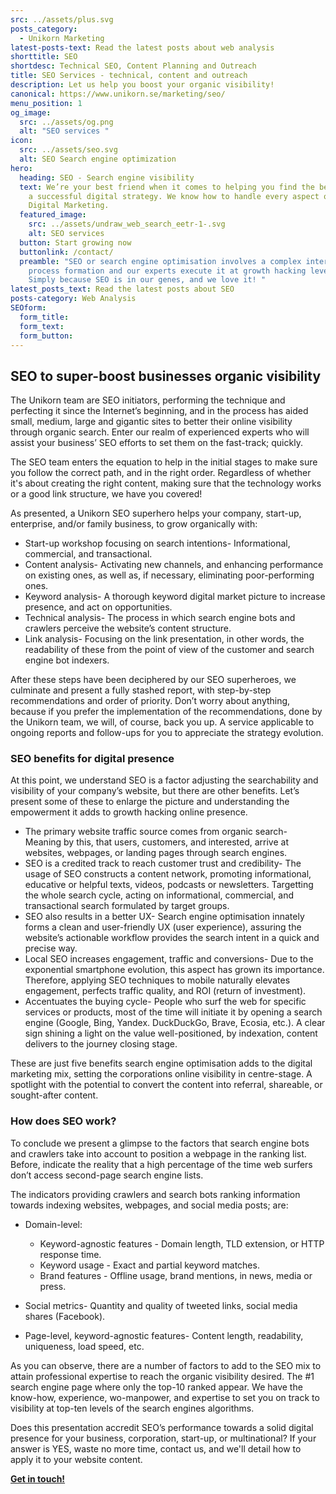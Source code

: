 ```yaml
---
src: ../assets/plus.svg
posts_category:
  - Unikorn Marketing
latest-posts-text: Read the latest posts about web analysis
shorttitle: SEO
shortdesc: Technical SEO, Content Planning and Outreach
title: SEO Services - technical, content and outreach
description: Let us help you boost your organic visibility!
canonical: https://www.unikorn.se/marketing/seo/
menu_position: 1
og_image:
  src: ../assets/og.png
  alt: "SEO services "
icon:
  src: ../assets/seo.svg
  alt: SEO Search engine optimization
hero:
  heading: SEO - Search engine visibility
  text: We’re your best friend when it comes to helping you find the best path to
    a successful digital strategy. We know how to handle every aspect of your
    Digital Marketing.
  featured_image:
    src: ../assets/undraw_web_search_eetr-1-.svg
    alt: SEO services
  button: Start growing now
  buttonlink: /contact/
  preamble: "SEO or search engine optimisation involves a complex intertwined
    process formation and our experts execute it at growth hacking levels.
    Simply because SEO is in our genes, and we love it! "
latest_posts_text: Read the latest posts about SEO
posts-category: Web Analysis
SEOform: 
  form_title: 
  form_text: 
  form_button: 
---
```

## SEO to super-boost businesses organic visibility

The Unikorn team are SEO initiators, performing the technique and perfecting it since the Internet’s beginning, and in the process has aided small, medium, large and gigantic sites to better their online visibility through organic search. Enter our realm of experienced experts who will assist your business’ SEO efforts to set them on the fast-track; quickly.

The SEO team enters the equation to help in the initial stages to make sure you follow the correct path, and in the right order. Regardless of whether it's about creating the right content, making sure that the technology works or a good link structure, we have you covered!

As presented, a Unikorn SEO superhero helps your company, start-up, enterprise, and/or family business, to grow organically with:

* Start-up workshop focusing on search intentions- Informational, commercial, and transactional.
* Content analysis- Activating new channels, and enhancing performance on existing ones, as well as, if necessary, eliminating poor-performing ones.
* Keyword analysis- A thorough keyword digital market picture to increase presence, and act on opportunities.
* Technical analysis- The process in which search engine bots and crawlers perceive the website’s content structure.
* Link analysis- Focusing on the link presentation, in other words, the readability of these from the point of view of the customer and search engine bot indexers.

After these steps have been deciphered by our SEO superheroes, we culminate and present a fully stashed report, with step-by-step recommendations and order of priority. Don’t worry about anything, because if you prefer the implementation of the recommendations, done by the Unikorn team, we will, of course, back you up. A service applicable to ongoing reports and follow-ups for you to appreciate the strategy evolution.

### SEO benefits for digital presence

At this point, we understand SEO is a factor adjusting the searchability and visibility of your company’s website, but there are other benefits. Let’s present some of these to enlarge the picture and understanding the empowerment it adds to growth hacking online presence.

* The primary website traffic source comes from organic search- Meaning by this, that users, customers, and interested, arrive at websites, webpages, or landing pages through search engines.
* SEO is a credited track to reach customer trust and credibility- The usage of SEO constructs a content network, promoting informational, educative or helpful texts, videos, podcasts or newsletters. Targetting the whole search cycle, acting on informational, commercial, and transactional search formulated by target groups.
* SEO also results in a better UX- Search engine optimisation innately forms a clean and user-friendly UX (user experience), assuring the website’s actionable workflow provides the search intent in a quick and precise way.
* Local SEO increases engagement, traffic and conversions- Due to the exponential smartphone evolution, this aspect has grown its importance. Therefore, applying SEO techniques to mobile naturally elevates engagement, perfects traffic quality, and ROI (return of investment).
* Accentuates the buying cycle- People who surf the web for specific services or products, most of the time will initiate it by opening a search engine (Google, Bing, Yandex. DuckDuckGo, Brave, Ecosia, etc.). A clear sign shining a light on the value well-positioned, by indexation, content delivers to the journey closing stage.

These are just five benefits search engine optimisation adds to the digital marketing mix, setting the corporations online visibility in centre-stage. A spotlight with the potential to convert the content into referral, shareable, or sought-after content.

### How does SEO work?

To conclude we present a glimpse to the factors that search engine bots and crawlers take into account to position a webpage in the ranking list. Before, indicate the reality that a high percentage of the time web surfers don’t access second-page search engine lists.

The indicators providing crawlers and search bots ranking information towards indexing websites, webpages, and social media posts; are:

* Domain-level:

  * Keyword-agnostic features - Domain length, TLD extension, or HTTP response time.
  * Keyword usage - Exact and partial keyword matches.
  * Brand features - Offline usage, brand mentions, in news, media or press.
* Social metrics- Quantity and quality of tweeted links, social media shares (Facebook).
* Page-level, keyword-agnostic features- Content length, readability, uniqueness, load speed, etc.

As you can observe, there are a number of factors to add to the SEO mix to attain professional expertise to reach the organic visibility desired. The #1 search engine page where only the top-10 ranked appear. We have the know-how, experience, wo-manpower, and expertise to set you on track to visibility at top-ten levels of the search engines algorithms.

Does this presentation accredit SEO’s performance towards a solid digital presence for your business, corporation, start-up, or multinational? If your answer is YES, waste no more time, contact us, and we'll detail how to apply it to your website content.

**[Get in touch!](/contact/)**